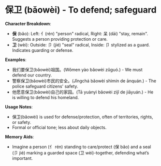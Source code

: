 # **保卫 (bǎowèi) - To defend; safeguard**

**Character Breakdown**:  
- **保** (bǎo): Left: 亻(rén) "person" radical, Right: 呆 (dāi) "stay, remain". Suggests a person providing protection or care.  
- **卫** (wèi): Outside: 卩 (jié) "seal" radical, Inside: 卩 stylized as a guard. Indicates guarding or defense.

**Examples**:  
- 我们要保卫(bǎowèi)祖国。(Wǒmen yào bǎowèi zǔguó.) - We must defend our country.  
- 警察保卫(bǎowèi)市民的安全。(Jǐngchá bǎowèi shìmín de ānquán.) - The police safeguard citizens' safety.  
- 他愿意保卫(bǎowèi)自己的家园。(Tā yuànyì bǎowèi zìjǐ de jiāyuán.) - He is willing to defend his homeland.

**Usage Notes**:  
- 保卫(bǎowèi) is used for defense/protection, often of territories, rights, or safety.  
- Formal or official tone; less about daily objects.

**Memory Aids**:  
- Imagine a person (亻 rén) standing to care/protect (保 bǎo) and a seal (卩 jié) marking a guarded space (卫 wèi)-together, defending what’s important.